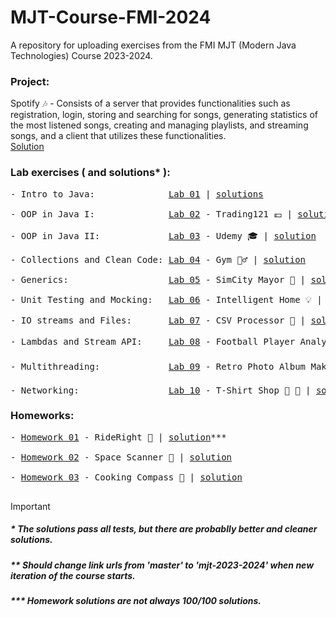 # MJT-Course-FMI-2024
A repository for uploading exercises from the FMI MJT (Modern Java Technologies) Course 2023-2024.

### Project:
Spotify 🎶 - Consists of a server that provides functionalities such as registration, login, storing and searching for songs, generating statistics of the most listened songs, creating and managing playlists, and streaming songs, and a client that utilizes these functionalities. </br>
<a href="https://github.com/asen-krasimirov/MJT-Course-2024/tree/main/Project/Spotify">Solution</a>

### Lab exercises ( and solutions* ):
<pre>
- Intro to Java:              <a href="https://github.com/fmi/java-course/tree/mjt-2023-2024/01-intro-to-java/lab">Lab 01</a> | <a href="https://github.com/asen-krasimirov/MJT-Course-2024/tree/main/labs/Week01/src">solutions</a> </br>
- OOP in Java I:              <a href="https://github.com/fmi/java-course/tree/mjt-2023-2024/02-oop-in-java-i/lab">Lab 02</a> - Trading121 💶 | <a href="https://github.com/asen-krasimirov/MJT-Course-2024/tree/main/labs/Week02/src">solution</a> </br>
- OOP in Java II:             <a href="https://github.com/fmi/java-course/tree/mjt-2023-2024/03-oop-in-java-ii/lab">Lab 03</a> - Udemy 🎓 | <a href="https://github.com/asen-krasimirov/MJT-Course-2024/tree/main/labs/Week03/src">solution</a> </br>
- Collections and Clean Code: <a href="https://github.com/fmi/java-course/tree/mjt-2023-2024/04-collections-clean-code/lab">Lab 04</a> - Gym 🏋️‍♂️ | <a href="https://github.com/asen-krasimirov/MJT-Course-2024/tree/main/labs/Week04/src">solution</a> </br>
- Generics:                   <a href="https://github.com/fmi/java-course/tree/mjt-2023-2024/05-generics/lab">Lab 05</a> - SimCity Mayor 🌇 | <a href="https://github.com/asen-krasimirov/MJT-Course-2024/tree/main/labs/Week05/src">solution</a> </br>
- Unit Testing and Mocking:   <a href="https://github.com/fmi/java-course/tree/mjt-2023-2024/06-unit-testing-and-mocking/lab">Lab 06</a> - Intelligent Home 💡 | <a href="https://github.com/asen-krasimirov/MJT-Course-2024/tree/main/labs/Week06/">solution</a> </br>
- IO streams and Files:       <a href="https://github.com/fmi/java-course/tree/mjt-2023-2024/07-io-streams-and-files/lab">Lab 07</a> - CSV Processor 📃 | <a href="https://github.com/asen-krasimirov/MJT-Course-2024/tree/main/labs/Week07/">solution</a> </br>
- Lambdas and Stream API:     <a href="https://github.com/fmi/java-course/tree/mjt-2023-2024/08-lambdas-and-stream-api/lab">Lab 08</a> - Football Player Analyzer ⚽ | <a href="https://github.com/asen-krasimirov/MJT-Course-2024/tree/main/labs/Week08/">solution</a> </br>
- Multithreading:             <a href="https://github.com/fmi/java-course/tree/mjt-2023-2024/09-threads/lab">Lab 09</a> - Retro Photo Album Maker 📷 | <a href="https://github.com/asen-krasimirov/MJT-Course-2024/tree/main/labs/Week09/">solution</a> </br>
- Networking:                 <a href="https://github.com/fmi/java-course/tree/mjt-2023-2024/10-network/lab">Lab 10</a> - T-Shirt Shop 👕 🏬 | <a href="https://github.com/asen-krasimirov/MJT-Course-2024/tree/main/labs/Week10/">solution</a>
</pre>

### Homeworks:
<pre>
- <a href="https://github.com/fmi/java-course/tree/mjt-2023-2024/homeworks/01-rideright">Homework 01</a> - RideRight 🚏 | <a href="https://github.com/asen-krasimirov/MJT-Course-FMI-2024/tree/main/Homework01">solution</a>*** </br>
- <a href="https://github.com/fmi/java-course/tree/mjt-2023-2024/homeworks/02-spacescanner">Homework 02</a> - Space Scanner 🚀 | <a href="https://github.com/asen-krasimirov/MJT-Course-FMI-2024/tree/main/Homework02">solution</a> </br>
- <a href="https://github.com/fmi/java-course/tree/mjt-2023-2024/homeworks/03-cookingcompass">Homework 03</a> - Cooking Compass 🍝 | <a href="https://github.com/asen-krasimirov/MJT-Course-FMI-2024/tree/main/Homework03">solution</a> </br>
</pre>

> [!IMPORTANT]
> ##### * The solutions pass all tests, but there are probablly better and cleaner solutions.
> ##### ** Should change link urls from 'master' to 'mjt-2023-2024' when new iteration of the course starts.
> ##### *** Homework solutions are not always 100/100 solutions.
